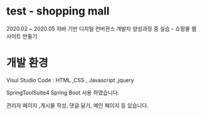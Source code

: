 # test - shopping mall
2020.02 ~ 2020.05
자바 기반 디지털 컨버젼스 개발자 양성과정 중 실습 - 쇼핑몰 웹 사이트 만들기


# 개발 환경

Visul Studio Code 
 : HTML ,CSS , Javascript ,jquery 

SpringToolSuite4 
Spring Boot 사용 하였습니다.

관리자 페이지 ,게시물 작성, 댓글 달기, 메인 페이지 등 있습니다. 
